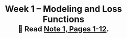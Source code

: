 ---
title: "Week 1 – Modeling and Loss Functions<br><small>📘 Read <a href='resources/notes/notes_chapter_1.pdf#page=1'>Note 1, Pages 1-12</a>.</small>"
weekNumber: 1
days:
  - date: '2024-04-02'
    events:
      - name: LEC 1
        type: lecture
        title: Introduction to Modeling
        blank: resources/lectures/lec01/lec01-blank.pdf
        filled: resources/lectures/lec01/lec01-filled.pdf
        podcast: https://podcast.ucsd.edu/watch/sp24/dsc40a_b00/1
        reading: 
      - name: SUR
        type: survey
        title: <b>Welcome Survey</b>
        url: https://docs.google.com/forms/d/e/1FAIpQLSftyR__u1hEA39AufRcOZVf5Xu49wDJFokH212XJGhum88wqA/viewform
  - date: '2024-04-04'
    events:
      - name: LEC 2
        type: lecture
        title: Squared Loss and Absolute Loss
        # url: resources/lectures/lec02/lec02.html
        # podcast: https://youtu.be/lOnq_nwpJPg
---